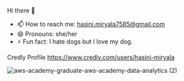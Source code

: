  Hi there 👋
  
 
- 📫 How to reach me: hasini.miryala7585@gmail.com
- 😄 Pronouns: she/her
- ⚡ Fun fact: I hate dogs but I love my dog.

Credly Profile
https://www.credly.com/users/hasini-miryala

![aws-academy-graduate-aws-academy-data-analytics (2)](https://github.com/user-attachments/assets/aeb08bdb-eb2c-4c72-b957-5c6d12ecbe76)
